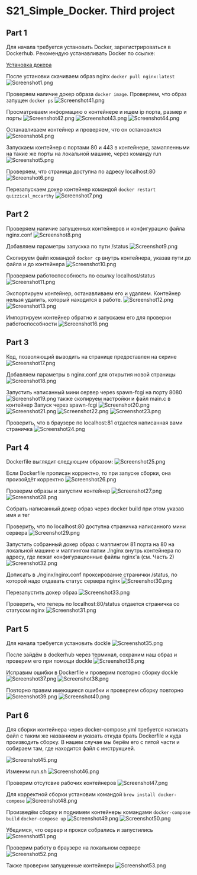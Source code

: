 # S21_Simple_Docker. Third project

## Part 1

Для начала требуется установить Docker, зарегистрироваться в Dockerhub. Рекомендую устанавливать Docker по ссылке:

[Установка докера](https://21-school-by-students.notion.site/Docker-install-on-school-iMacs-9354ef106a8a40c6b46a69cea0a11bf8 "Мануал от других студентов")

После установки скачиваем образ nginx `docker pull nginx:latest`
![Screenshot1.png](image/Screenshot1.png)

Проверяем наличие докер образа `docker image`. 
Проверяем, что образ запущен `docker ps`
![Screenshot41.png](image/Screenshot41.png)

Просматриваем информацию о контейнере и ищем ip порта, размер и порты
![Screenshot42.png](image/Screenshot42.png)
![Screenshot43.png](image/Screenshot43.png)
![Screenshot44.png](image/Screenshot44.png)

Останавливаем контейнер и проверяем, что он остановился 
![Screenshot4.png](image/Screenshot4.png)

Запускаем контейнер с портами 80 и 443 в контейнере, замапленными на такие же порты на локальной машине, через команду run
![Screenshot5.png](image/Screenshot5.png)

Проверяем, что страница доступна по адресу localhost:80
![Screenshot6.png](image/Screenshot6.png)

Перезапускаем докер контейнер командой `docker restart quizzical_mccarthy`
![Screenshot7.png](image/Screenshot7.png)

## Part 2
Проверяем наличие запущенных контейнеров и конфигурацию файла nginx.conf 
![Screenshot8.png](image/Screenshot8.png)

Добавляем параметры запускка по пути /status
![Screenshot9.png](image/Screenshot9.png)

Скопируем файл командой `docker cp` внутрь контейнера, указав пути до файла и до контейнера
![Screenshot10.png](image/Screenshot10.png)

Проверяем работоспособность по ссылку localhost/status
![Screenshot11.png](img/Screenshot11.png)

Экспортируем контейнер, останавливаем его и удаляем. Контейнер нельзя удалить, который находится в работе.
![Screenshot12.png](img/Screenshot12.png)
![Screenshot13.png](img/Screenshot13.png)

Импортируем контейнер обратно и запускаем его для проверки работоспособности
![Screenshot16.png](img/Screenshot16.png)

## Part 3
Код, позволяющий выводить на странице предоставлен на скрине
![Screenshot17.png](image/Screenshot17.png)

Добавляем параметры в nginx.conf для открытия новой страницы
![Screenshot18.png](image/Screenshot18.png)

Запустить написанный мини сервер через spawn-fcgi на порту 8080
![Screenshot19.png](image/Screenshot19.png)
также скопируем настройки и файл main.c в контейнер
Запуск через spawn-fcgi
![Screenshot20.png](image/Screenshot20.png)
![Screenshot21.png](image/Screenshot21.png)
![Screenshot22.png](image/Screenshot22.png)
![Screenshot23.png](image/Screenshot23.png)

Проверить, что в браузере по localhost:81 отдается написанная вами страничка
![Screenshot24.png](image/Screenshot24.png)

## Part 4

Dockerfile выглядит следующим образом:
![Screenshot25.png](image/Screenshot25.png)

Если Dockerfile прописан корректно, то при запуске сборки, она произойдёт корректно
![Screenshot26.png](image/Screenshot26.png)

Проверим образы и запустим контейнер
![Screenshot27.png](image/Screenshot27.png)
![Screenshot28.png](image/Screenshot28.png)

Собрать написанный докер образ через docker build при этом указав имя и тег

Проверить, что по localhost:80 доступна страничка написанного мини сервера
![Screenshot29.png](image/Screenshot29.png)

Запустить собранный докер образ с маппингом 81 порта на 80 на локальной машине и маппингом папки ./nginx внутрь контейнера по адресу, где лежат конфигурационные файлы nginx'а (см. Часть 2)
![Screenshot32.png](image/Screenshot32.png)

Дописать в ./nginx/nginx.conf проксирование странички /status, по которой надо отдавать статус сервера nginx
![Screenshot30.png](image/Screenshot30.png)

Перезапустить докер образ
![Screenshot33.png](image/Screenshot33.png)

Проверить, что теперь по localhost:80/status отдается страничка со статусом nginx
![Screenshot31.png](image/Screenshot31.png)

## Part 5

Для начала требуется установить dockle
![Screenshot35.png](image/Screenshot35.png)

После зайдём в dockerhub через терминал, сохраним наш образ и проверим его при помощи dockle
![Screenshot36.png](image/Screenshot36.png)

Исправим ошибки в Dockerfile и проверим повторно сборку dockle
![Screenshot37.png](image/Screenshot37.png)
![Screenshot38.png](image/Screenshot38.png)

Повторно правим имеющиеся ошибки и проверяем сборку повторно
![Screenshot39.png](image/Screenshot39.png)
![Screenshot40.png](image/Screenshot40.png)

## Part 6

Для сборки контейнера через docker-compose.yml требуется написать файл с таким же названием и указать откуда брать Dockerfile и куда производить сборку. В нашем случае мы берём его с пятой части и собираем там, где находится файл с  инструкцией.

![Screenshot45.png](image/Screenshot45.png)

Изменим run.sh
![Screenshot46.png](image/Screenshot46.png)

Проверим отсутсвие рабочих контейнеров
![Screenshot47.png](image/Screenshot47.png)

Для корректной сборки установим командой `brew install docker-compose`
![Screenshot48.png](image/Screenshot48.png)

Произведём сборку и поднимем контейнеры командами 
`docker-compose build`
`docker-compose up`
![Screenshot49.png](image/Screenshot49.png)
![Screenshot50.png](image/Screenshot50.png)

Убедимся, что сервер и прокси собрались и запустились
![Screenshot51.png](image/Screenshot51.png)

Проверим работу в браузере на локальном сервере
![Screenshot52.png](image/Screenshot52.png)

Также проверим запущенные контейнеры
![Screenshot53.png](image/Screenshot53.png)
